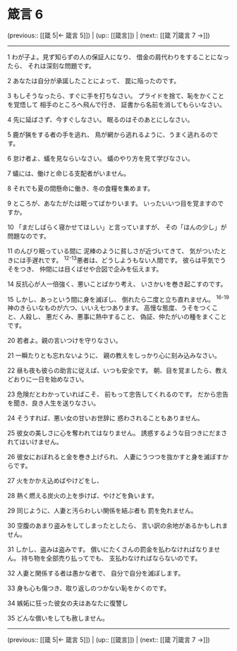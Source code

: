 # 箴言 6

(previous:: [[箴 5|← 箴言 5]]) | (up:: [[箴言]]) | (next:: [[箴 7|箴言 7 →]])

***


1 わが子よ。見ず知らずの人の保証人になり、 借金の肩代わりをすることになったら、 それは深刻な問題です。 

2 あなたは自分が承諾したことによって、 罠に陥ったのです。 

3 もしそうなったら、すぐに手を打ちなさい。 プライドを捨て、恥をかくことを覚悟して 相手のところへ飛んで行き、 証書から名前を消してもらいなさい。 

4 先に延ばさず、今すぐしなさい。 眠るのはそのあとにしなさい。 

5 鹿が猟をする者の手を逃れ、 鳥が網から逃れるように、うまく逃れるのです。 

6 怠け者よ、蟻を見ならいなさい。 蟻のやり方を見て学びなさい。 

7 蟻には、働けと命じる支配者がいません。 

8 それでも夏の間懸命に働き、冬の食糧を集めます。 

9 ところが、あなたがたは眠ってばかりいます。 いったいいつ目を覚ますのですか。 

10 「まだしばらく寝かせてほしい」と言っていますが、 その「ほんの少し」が問題なのです。 

11 のんびり眠っている間に 泥棒のように貧しさが近づいてきて、 気がついたときには手遅れです。 <sup class="versenum">12-13</sup>悪者は、どうしようもない人間です。 彼らは平気でうそをつき、 仲間には目くばせや合図で企みを伝えます。 

14 反抗心が人一倍強く、悪いことばかり考え、 いさかいを巻き起こすのです。 

15 しかし、あっという間に身を滅ぼし、 倒れたら二度と立ち直れません。 <sup class="versenum">16-19</sup>神のきらいなものが六つ、いいえ七つあります。 高慢な態度、うそをつくこと、人殺し、 悪だくみ、悪事に熱中すること、 偽証、仲たがいの種をまくことです。 

20 若者よ。親の言いつけを守りなさい。 

21 一瞬たりとも忘れないように、 親の教えをしっかり心に刻み込みなさい。 

22 昼も夜も彼らの助言に従えば、いつも安全です。 朝、目を覚ましたら、教えどおりに一日を始めなさい。 

23 危険だとわかっていればこそ、 前もって忠告してくれるのです。 だから忠告を聞き、良き人生を送りなさい。 

24 そうすれば、悪い女の甘いお世辞に 惑わされることもありません。 

25 彼女の美しさに心を奪われてはなりません。 誘惑するような目つきにだまされてはいけません。 

26 彼女におぼれると金を巻き上げられ、 人妻にうつつを抜かすと身を滅ぼすからです。 

27 火をかかえ込めばやけどをし、 

28 熱く燃える炭火の上を歩けば、やけどを負います。 

29 同じように、人妻と汚らわしい関係を結ぶ者も 罰を免れません。 

30 空腹のあまり盗みをしてしまったとしたら、 言い訳の余地があるかもしれません。 

31 しかし、盗みは盗みです。 償いにたくさんの罰金を払わなければなりません。 持ち物を全部売り払ってでも、 支払わなければならないのです。 

32 人妻と関係する者は愚かな者で、 自分で自分を滅ぼします。 

33 身も心も傷つき、取り返しのつかない恥をかくのです。 

34 嫉妬に狂った彼女の夫はあなたに復讐し 

35 どんな償いをしても赦しません。

***

(previous:: [[箴 5|← 箴言 5]]) | (up:: [[箴言]]) | (next:: [[箴 7|箴言 7 →]])
